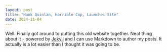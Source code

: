 ```yaml
---
layout: post
title: "Hank Quinlan, Horrible Cop, Launches Site"
date: 2024-11-04
---
```


Well. Finally got around to putting this old website together. Neat thing about it - powered by [Jekyll](http://jekyllrb.com) and I can use Markdown to author my posts. It actually is a lot easier than I thought it was going to be.


